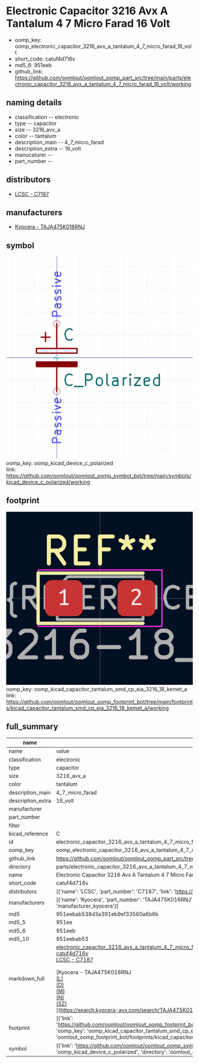 # Electronic Capacitor 3216 Avx A Tantalum 4 7 Micro Farad 16 Volt

  
* oomp_key: oomp_electronic_capacitor_3216_avx_a_tantalum_4_7_micro_farad_16_volt 
* short_code: catuf4d716v
* md5_6: 951eeb  
* github_link: https://github.com/oomlout/oomlout_oomp_part_src/tree/main/parts/electronic_capacitor_3216_avx_a_tantalum_4_7_micro_farad_16_volt/working  
## naming details
* classification -- electronic
* type -- capacitor
* size -- 3216_avx_a
* color -- tantalum
* description_main -- 4_7_micro_farad
* description_extra -- 16_volt
* manucaturer -- 
* part_number -- 

## distributors
* [LCSC - C7187](https://lcsc.com/product-detail/C7187.html)  

## manufacturers
* [Kyocera - TAJA475K016RNJ](https://search.kyocera-avx.com/search/TAJA475K016RNJ)  

## symbol

![](symbol/0/working/working_600.png)  
oomp_key: oomp_kicad_device_c_polarized  
link: https://github.com/oomlout/oomlout_oomp_symbol_bot/tree/main/symbols/kicad_device_c_polarized/working  

## footprint

![](footprint/0/working/working_600.png)  
oomp_key: oomp_kicad_capacitor_tantalum_smd_cp_eia_3216_18_kemet_a  
link: https://github.com/oomlout/oomlout_oomp_footprint_bot/tree/main/footprints/kicad_capacitor_tantalum_smd_cp_eia_3216_18_kemet_a/working  

## full_summary
| name | value | 
| --- | --- | 
| name | value | 
| classification | electronic | 
| type | capacitor | 
| size | 3216_avx_a | 
| color | tantalum | 
| description_main | 4_7_micro_farad | 
| description_extra | 16_volt | 
| manufacturer |  | 
| part_number |  | 
| filter |  | 
| kicad_reference | C | 
| id | electronic_capacitor_3216_avx_a_tantalum_4_7_micro_farad_16_volt | 
| oomp_key | oomp_electronic_capacitor_3216_avx_a_tantalum_4_7_micro_farad_16_volt | 
| github_link | https://github.com/oomlout/oomlout_oomp_part_src/tree/main/parts/electronic_capacitor_3216_avx_a_tantalum_4_7_micro_farad_16_volt/working | 
| directory | parts/electronic_capacitor_3216_avx_a_tantalum_4_7_micro_farad_16_volt | 
| name | Electronic Capacitor 3216 Avx A Tantalum 4 7 Micro Farad 16 Volt | 
| short_code | catuf4d716v | 
| distributors | [{'name': 'LCSC', 'part_number': 'C7187', 'link': 'https://lcsc.com/product-detail/C7187.html', 'id': 'distributor_lcsc'}] | 
| manufacturers | [{'name': 'Kyocera', 'part_number': 'TAJA475K016RNJ', 'link': 'https://search.kyocera-avx.com/search/TAJA475K016RNJ', 'id': 'manufacturer_kyocera'}] | 
| md5 | 951eebab538d3a391eb9ef33560a6b6b | 
| md5_5 | 951ee | 
| md5_6 | 951eeb | 
| md5_10 | 951eebab53 | 
| markdown_full | [electronic_capacitor_3216_avx_a_tantalum_4_7_micro_farad_16_volt](https://github.com/oomlout/oomlout_oomp_part_src/tree/main/parts/electronic_capacitor_3216_avx_a_tantalum_4_7_micro_farad_16_volt/working)<br>[catuf4d716v](https://github.com/oomlout/oomlout_oomp_part_src/tree/main/parts/electronic_capacitor_3216_avx_a_tantalum_4_7_micro_farad_16_volt/working)<br>[LCSC - C7187<br>](https://lcsc.com/product-detail/C7187.html)<br>[Kyocera - TAJA475K016RNJ<br>[(L)<br>](https://www.lcsc.com/search?q=TAJA475K016RNJ)[(D)<br>](https://www.digikey.com/en/products?,keywords=TAJA475K016RNJ)[(M)<br>](https://www.mouser.com/Search/Refine?Keyword=TAJA475K016RNJ)[(N)<br>](https://www.newark.com/search?st=TAJA475K016RNJ)[(SZ)<br>](https://so.szlcsc.com/global.html?k=TAJA475K016RNJ)](https://search.kyocera-avx.com/search/TAJA475K016RNJ) | 
| footprint | [{'link': 'https://github.com/oomlout/oomlout_oomp_footprint_bot/tree/main/foootprntss/kicad_capacitor_tantalum_smd_cp_eia_3216_18_kemet_a', 'oomp_key': 'oomp_kicad_capacitor_tantalum_smd_cp_eia_3216_18_kemet_a', 'directory': 'oomlout_oomp_footprint_bot/footprints/kicad_capacitor_tantalum_smd_cp_eia_3216_18_kemet_a//working/working.kicad_mod'}] | 
| symbol | [{'link': 'https://github.com/oomlout/oomlout_oomp_symbol_bot/tree/main/symbols/kicad_device_c_polarized', 'oomp_key': 'oomp_kicad_device_c_polarized', 'directory': 'oomlout_oomp_symbol_bot/symbols/kicad_device_c_polarized//working/working.kicad_sym'}] | 

